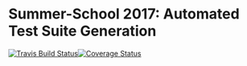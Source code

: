 # Summer-School 2017: Automated Test Suite Generation

[![Travis Build Status](https://travis-ci.org/danglotb/TestGenerator.svg?branch=master)](https://travis-ci.org/danglotb/TestGenerator)[![Coverage Status](https://coveralls.io/repos/github/danglotb/TestGenerator/badge.svg?branch=master)](https://coveralls.io/github/danglotb/TestGenerator?branch=master)
